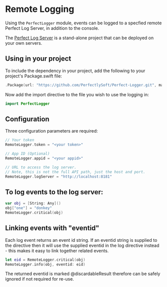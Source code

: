 # Remote Logging

Using the `PerfectLogger` module, events can be logged to a specfied remote Perfect Log Server, in addition to the console.

The [Perfect Log Server](https://github.com/PerfectServers/Perfect-LogServer) is a stand-alone project that can be deployed on your own servers.


## Using in your project

To include the dependency in your project, add the following to your project's Package.swift file:

``` swift
.Package(url: "https://github.com/PerfectlySoft/Perfect-Logger.git", majorVersion: 1),
```

Now add the import directive to the file you wish to use the logging in:

``` swift 
import PerfectLogger
```

## Configuration
Three configuration parameters are required:

``` swift
// Your token
RemoteLogger.token = "<your token>"

// App ID (Optional)
RemoteLogger.appid = "<your appid>"

// URL to access the log server. 
// Note, this is not the full API path, just the host and port.
RemoteLogger.logServer = "http://localhost:8181"

```


## To log events to the log server:

``` swift
var obj = [String: Any]()
obj["one"] = "donkey"
RemoteLogger.critical(obj)
```

## Linking events with "eventid"

Each log event returns an event id string. If an eventid string is supplied to the directive then it will use the supplied eventid in the log directive instead - this makes it easy to link together related events.

``` swift
let eid = RemoteLogger.critical(obj)
RemoteLogger.info(obj, eventid: eid)
```

The returned eventid is marked @discardableResult therefore can be safely ignored if not required for re-use.
